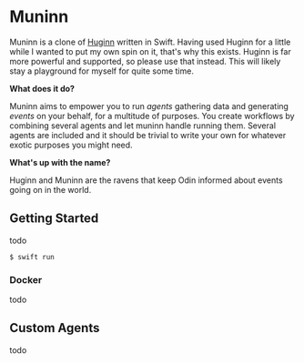 # Muninn

Muninn is a clone of [Huginn](https://github.com/huginn/huginn) written in Swift. Having used Huginn for a little while I wanted to put my own spin on it, that's why this exists. Huginn is far more powerful and supported, so please use that instead. This will likely stay a playground for myself for quite some time.

**What does it do?**

Muninn aims to empower you to run *agents* gathering data and generating *events* on your behalf, for a multitude of purposes. You create workflows by combining several agents and let muninn handle running them. Several agents are included and it should be trivial to write your own for whatever exotic purposes you might need.

**What's up with the name?**

Huginn and Muninn are the ravens that keep Odin informed about events going on in the world.



## Getting Started

todo

```shell
$ swift run
```



### Docker

todo



## Custom Agents

todo